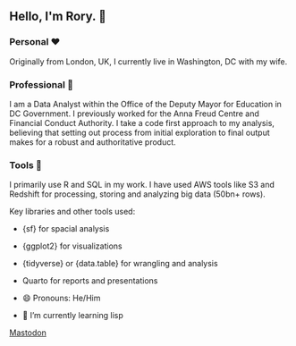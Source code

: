 ## Hello, I'm Rory. 👋
### Personal ❤
Originally from London, UK, I currently live in Washington, DC with my wife.

### Professional 🏢
I am a Data Analyst within the Office of the Deputy Mayor for Education in DC Government. I previously worked for the Anna Freud Centre and Financial Conduct Authority. I take a code first approach to my analysis, believing that setting out process from initial exploration to final output makes for a robust and authoritative product.

### Tools 🔨
I primarily use R and SQL in my work. I have used AWS tools like S3 and Redshift for processing, storing and analyzing big data (50bn+ rows).

Key libraries and other tools used:
- {sf} for spacial analysis
- {ggplot2} for visualizations
- {tidyverse} or {data.table} for wrangling and analysis
- Quarto for reports and presentations

- 😄 Pronouns: He/Him
- 🌱 I’m currently learning lisp

<!--
**RoryLawless/RoryLawless* is a ✨ _special_ ✨ repository because its `README.md` (this file) appears on your GitHub profile.

Here are some ideas to get you started:

- 🔭 I’m currently working on ...
- 🌱 I’m currently learning ...
- 👯 I’m looking to collaborate on ...
- 🤔 I’m looking for help with ...
- 💬 Ask me about ...
- 📫 How to reach me: ...
- 😄 Pronouns: ...
- ⚡ Fun fact: ...
-->

<a rel="me" href="https://mastodon.social/@ror">Mastodon</a>
